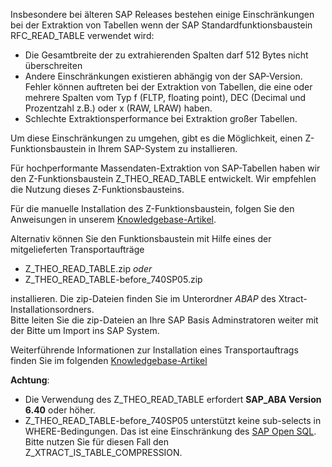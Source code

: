 Insbesondere bei älteren SAP Releases bestehen einige Einschränkungen bei der Extraktion von Tabellen wenn der SAP Standardfunktionsbaustein RFC_READ_TABLE verwendet wird:

- Die Gesamtbreite der zu extrahierenden Spalten darf 512 Bytes nicht überschreiten
- Andere Einschränkungen existieren abhängig von der SAP-Version. 
  Fehler können auftreten bei der Extraktion von Tabellen, die eine oder mehrere Spalten vom Typ f (FLTP, floating point), DEC (Decimal und Prozentzahl z.B.) oder x (RAW, LRAW) haben.
- Schlechte Extraktionsperformance bei Extraktion großer Tabellen.

Um diese Einschränkungen zu umgehen, gibt es die Möglichkeit, einen Z-Funktionsbaustein in Ihrem SAP-System zu installieren.

Für hochperformante Massendaten-Extraktion von SAP-Tabellen haben wir den Z-Funktionsbaustein Z_THEO_READ_TABLE entwickelt. 
Wir empfehlen die Nutzung dieses Z-Funktionsbausteins.

Für die manuelle Installation des Z-Funktionsbaustein, folgen Sie den Anweisungen in unserem [Knowledgebase-Artikel](https://kb.theobald-software.com/sap/installation-of-the-function-module-Z_THEO_READ_TABLE).<br>

Alternativ können Sie den Funktionsbaustein mit Hilfe eines der mitgelieferten Transportaufträge
- Z_THEO_READ_TABLE.zip *oder* 
- Z_THEO_READ_TABLE-before_740SP05.zip<br>

installieren. Die zip-Dateien finden Sie im Unterordner *ABAP* des Xtract-Installationsordners. <br>
Bitte leiten Sie die zip-Dateien an Ihre SAP Basis Adminstratoren weiter mit der Bitte um Import ins SAP System.

Weiterführende Informationen zur Installation eines Transportauftrags finden Sie im folgenden [Knowledgebase-Artikel](https://kb.theobald-software.com/sap/how-to-import-an-sap-transport-request-with-the-transport-management-system-stms)

**Achtung**:
- Die Verwendung des Z_THEO_READ_TABLE erfordert **SAP_ABA Version 6.40** oder höher.
- Z_THEO_READ_TABLE-before_740SP05 unterstützt keine sub-selects in WHERE-Bedingungen. Das ist eine Einschränkung des [SAP Open SQL](https://blogs.sap.com/2014/02/06/abap-news-for-release-740-sp05/). Bitte nutzen Sie für diesen Fall den Z_XTRACT_IS_TABLE_COMPRESSION.
